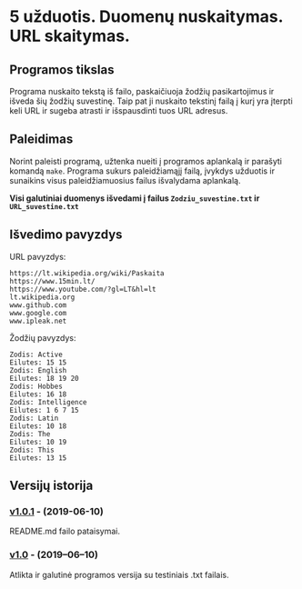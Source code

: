# 5 užduotis. Duomenų nuskaitymas. URL skaitymas.
## Programos tikslas
Programa nuskaito tekstą iš failo, paskaičiuoja žodžių pasikartojimus ir išveda šių žodžių suvestinę. Taip pat ji nuskaito tekstinį failą į kurį yra įterpti keli URL ir sugeba atrasti ir išspausdinti tuos URL adresus.  
## Paleidimas
Norint paleisti programą, užtenka nueiti į programos aplankalą ir parašyti komandą ``make``. Programa sukurs paleidžiamąjį failą, įvykdys užduotis ir sunaikins visus paleidžiamuosius failus išvalydama aplankalą.  
  
**Visi galutiniai duomenys išvedami į failus ``Zodziu_suvestine.txt`` ir ``URL_suvestine.txt``**

## Išvedimo pavyzdys

URL pavyzdys:  
```shell
https://lt.wikipedia.org/wiki/Paskaita
https://www.15min.lt/
https://www.youtube.com/?gl=LT&hl=lt
lt.wikipedia.org
www.github.com
www.google.com
www.ipleak.net
```  
Žodžių pavyzdys:  
```shell
Zodis: Active
Eilutes: 15 15 
Zodis: English
Eilutes: 18 19 20 
Zodis: Hobbes
Eilutes: 16 18 
Zodis: Intelligence
Eilutes: 1 6 7 15 
Zodis: Latin
Eilutes: 10 18 
Zodis: The
Eilutes: 10 19 
Zodis: This
Eilutes: 13 15 
```  
## Versijų istorija
### [v1.0.1](https://github.com/MatasC/5_uzduotis/releases/tags/v1.0.1) - (2019-06-10)
README.md failo pataisymai.  
### [v1.0](https://github.com/MatasC/5_uzduotis/releases/tags/v1.0) - (2019–06–10)
Atlikta ir galutinė programos versija su testiniais .txt failais.  

